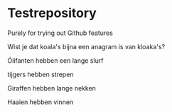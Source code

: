 # Testrepository
Purely for trying out Github features

Wist je dat koala's bijna een anagram is van kloaka's?

Ólifanten hebben een lange slurf

tijgers hebben strepen

Giraffen hebben lange nekken

Haaien hebben vinnen